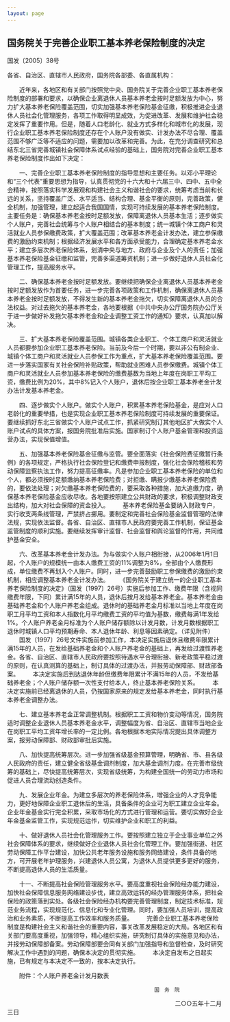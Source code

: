 ```yaml
---
layout: page
---
```


## 国务院关于完善企业职工基本养老保险制度的决定

国发〔2005〕38号

各省、自治区、直辖市人民政府，国务院各部委、各直属机构：

　　近年来，各地区和有关部门按照党中央、国务院关于完善企业职工基本养老保险制度的部署和要求，以确保企业离退休人员基本养老金按时足额发放为中心，努力扩大基本养老保险覆盖范围，切实加强基本养老保险基金征缴，积极推进企业退休人员社会化管理服务，各项工作取得明显成效，为促进改革、发展和维护社会稳定发挥了重要作用。但是，随着人口老龄化、就业方式多样化和城市化的发展，现行企业职工基本养老保险制度还存在个人账户没有做实、计发办法不尽合理、覆盖范围不够广泛等不适应的问题，需要加以改革和完善。为此，在充分调查研究和总结东北三省完善城镇社会保障体系试点经验的基础上，国务院对完善企业职工基本养老保险制度作出如下决定：

　　一、完善企业职工基本养老保险制度的指导思想和主要任务。以邓小平理论和“三个代表”重要思想为指导，认真贯彻党的十六大和十六届三中、四中、五中全会精神，按照落实科学发展观和构建社会主义和谐社会的要求，统筹考虑当前和长远的关系，坚持覆盖广泛、水平适当、结构合理、基金平衡的原则，完善政策，健全机制，加强管理，建立起适合我国国情，实现可持续发展的基本养老保险制度。主要任务是：确保基本养老金按时足额发放，保障离退休人员基本生活；逐步做实个人账户，完善社会统筹与个人账户相结合的基本制度；统一城镇个体工商户和灵活就业人员参保缴费政策，扩大覆盖范围；改革基本养老金计发办法，建立参保缴费的激励约束机制；根据经济发展水平和各方面承受能力，合理确定基本养老金水平；建立多层次养老保险体系，划清中央与地方、政府与企业及个人的责任；加强基本养老保险基金征缴和监管，完善多渠道筹资机制；进一步做好退休人员社会化管理工作，提高服务水平。

　　二、确保基本养老金按时足额发放。要继续把确保企业离退休人员基本养老金按时足额发放作为首要任务，进一步完善各项政策和工作机制，确保离退休人员基本养老金按时足额发放，不得发生新的基本养老金拖欠，切实保障离退休人员的合法权益。对过去拖欠的基本养老金，各地要根据《中共中央办公厅国务院办公厅关于进一步做好补发拖欠基本养老金和企业调整工资工作的通知》要求，认真加以解决。

　　三、扩大基本养老保险覆盖范围。城镇各类企业职工、个体工商户和灵活就业人员都要参加企业职工基本养老保险。当前及今后一个时期，要以非公有制企业、城镇个体工商户和灵活就业人员参保工作为重点，扩大基本养老保险覆盖范围。要进一步落实国家有关社会保险补贴政策，帮助就业困难人员参保缴费。城镇个体工商户和灵活就业人员参加基本养老保险的缴费基数为当地上年度在岗职工平均工资，缴费比例为20%，其中8%记入个人账户，退休后按企业职工基本养老金计发办法计发基本养老金。

　　四、逐步做实个人账户。做实个人账户，积累基本养老保险基金，是应对人口老龄化的重要举措，也是实现企业职工基本养老保险制度可持续发展的重要保证。要继续抓好东北三省做实个人账户试点工作，抓紧研究制订其他地区扩大做实个人账户试点的具体方案，报国务院批准后实施。国家制订个人账户基金管理和投资运营办法，实现保值增值。

　　五、加强基本养老保险基金征缴与监管。要全面落实《社会保险费征缴暂行条例》的各项规定，严格执行社会保险登记和缴费申报制度，强化社会保险稽核和劳动保障监察执法工作，努力提高征缴率。凡是参加企业职工基本养老保险的单位和个人，都必须按时足额缴纳基本养老保险费；对拒缴、瞒报少缴基本养老保险费的，要依法处理；对欠缴基本养老保险费的，要采取各种措施，加大追缴力度，确保基本养老保险基金应收尽收。各地要按照建立公共财政的要求，积极调整财政支出结构，加大对社会保障的资金投入。
　　基本养老保险基金要纳入财政专户，实行收支两条线管理，严禁挤占挪用。要制定和完善社会保险基金监督管理的法律法规，实现依法监督。各省、自治区、直辖市人民政府要完善工作机制，保证基金监管制度的顺利实施。要继续发挥审计监督、社会监督和舆论监督的作用，共同维护基金安全。

　　六、改革基本养老金计发办法。为与做实个人账户相衔接，从2006年1月1日起，个人账户的规模统一由本人缴费工资的11%调整为8%，全部由个人缴费形成，单位缴费不再划入个人账户。同时，进一步完善鼓励职工参保缴费的激励约束机制，相应调整基本养老金计发办法。
　　《国务院关于建立统一的企业职工基本养老保险制度的决定》（国发〔1997〕26号）实施后参加工作、缴费年限（含视同缴费年限，下同）累计满15年的人员，退休后按月发给基本养老金。基本养老金由基础养老金和个人账户养老金组成。退休时的基础养老金月标准以当地上年度在岗职工月平均工资和本人指数化月平均缴费工资的平均值为基数，缴费每满1年发给1%。个人账户养老金月标准为个人账户储存额除以计发月数，计发月数根据职工退休时城镇人口平均预期寿命、本人退休年龄、利息等因素确定。（详见附件）
　　国发〔1997〕26号文件实施前参加工作，本决定实施后退休且缴费年限累计满15年的人员，在发给基础养老金和个人账户养老金的基础上，再发给过渡性养老金。各省、自治区、直辖市人民政府要按照待遇水平合理衔接、新老政策平稳过渡的原则，在认真测算的基础上，制订具体的过渡办法，并报劳动保障部、财政部备案。
　　本决定实施后到达退休年龄但缴费年限累计不满15年的人员，不发给基础养老金；个人账户储存额一次性支付给本人，终止基本养老保险关系。
　　本决定实施前已经离退休的人员，仍按国家原来的规定发给基本养老金，同时执行基本养老金调整办法。

　　七、建立基本养老金正常调整机制。根据职工工资和物价变动等情况，国务院适时调整企业退休人员基本养老金水平，调整幅度为省、自治区、直辖市当地企业在岗职工平均工资年增长率的一定比例。各地根据本地实际情况提出具体调整方案，报劳动保障部、财政部审批后实施。

　　八、加快提高统筹层次。进一步加强省级基金预算管理，明确省、市、县各级人民政府的责任，建立健全省级基金调剂制度，加大基金调剂力度。在完善市级统筹的基础上，尽快提高统筹层次，实现省级统筹，为构建全国统一的劳动力市场和促进人员合理流动创造条件。

　　九、发展企业年金。为建立多层次的养老保险体系，增强企业的人才竞争能力，更好地保障企业职工退休后的生活，具备条件的企业可为职工建立企业年金。企业年金基金实行完全积累，采取市场化的方式进行管理和运营。要切实做好企业年金基金监管工作，实现规范运作，切实维护企业和职工的利益。

　　十、做好退休人员社会化管理服务工作。要按照建立独立于企业事业单位之外社会保障体系的要求，继续做好企业退休人员社会化管理工作。要加强街道、社区劳动保障工作平台建设，加快公共老年服务设施和服务网络建设，条件具备的地方，可开展老年护理服务，兴建退休人员公寓，为退休人员提供更多更好的服务，不断提高退休人员的生活质量。

　　十一、不断提高社会保险管理服务水平。要高度重视社会保险经办能力建设，加快社会保障信息服务网络建设步伐，建立高效运转的经办管理服务体系，把社会保险的政策落到实处。各级社会保险经办机构要完善管理制度，制定技术标准，规范业务流程，实现规范化、信息化和专业化管理。同时，要加强人员培训，提高政治和业务素质，不断提高工作效率和服务质量。
　　完善企业职工基本养老保险制度是构建社会主义和谐社会的重要内容，事关改革发展稳定的大局。各地区和有关部门要高度重视，加强领导，精心组织实施，研究制订具体的实施意见和办法，并报劳动保障部备案。劳动保障部要会同有关部门加强指导和监督检查，及时研究解决工作中遇到的问题，确保本决定的贯彻实施。
　　本决定自发布之日起实施，已有规定与本决定不一致的，按本决定执行。

　　附件：个人账户养老金计发月数表

                                                    国　务　院

　　　　　　　　　　　　　　　　　　　　　　　　　　　　二○○五年十二月三日
